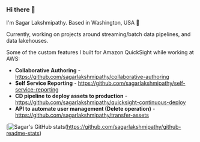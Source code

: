 ### Hi there 👋

I'm Sagar Lakshmipathy. Based in Washington, USA 📍

Currently, working on projects around streaming/batch data pipelines, and data lakehouses.

Some of the custom features I built for Amazon QuickSight while working at AWS:

- **Collaborative Authoring** - https://github.com/sagarlakshmipathy/collaborative-authoring
- **Self Service Reporting** - https://github.com/sagarlakshmipathy/self-service-reporting
- **CD pipeline to deploy assets to production** - https://github.com/sagarlakshmipathy/quicksight-continuous-deploy
- **API to automate user management (Delete operation)** - https://github.com/sagarlakshmipathy/transfer-assets


[![Sagar's GitHub stats](https://github-readme-stats.vercel.app/api?username=sagarlakshmipathy&show_icons=true&theme=dark)(https://github.com/sagarlakshmipathy/github-readme-stats)
